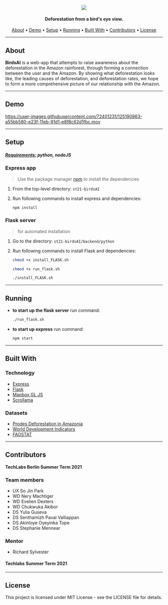 <p align="center">
  <img src=https://user-images.githubusercontent.com/60686512/125073844-d9f33400-e0bc-11eb-8555-ddab0ae796fb.png>
  </p>

<h4 align="center">Deforestation from a bird's eye view.</h4>

<p align="center">
  <a href="#about">About</a> •
  <a href="#demo">Demo</a> •
  <a href="#setup">Setup</a> •
  <a href="#running">Running</a> •
  <a href="#built-with">Built With</a> •
  <a href="#contributors">Contributors</a> •
  <a href="#license">License</a>
</p>

---

## About

**BirdsAI** is a web-app that attempts to raise awareness about the deforestation in the Amazon rainforest, through forming a connection between the user and the Amazon. By showing what deforestation looks like, the leading causes of deforestation, and deforestation rates, we hope to form a more comprehensive picture of our relationship with the Amazon.

---

## Demo

https://user-images.githubusercontent.com/72401231/125190863-a55bb580-e23f-11eb-91d1-e8f8c62d1fbc.mov

---

## Setup

##### <a href="#built-with">Requirements:</a> python, nodeJS

### Express app

> Use the package manager [npm](https://npmjs.com/) to install the dependencies

1. From the top-level directory: `st21-birdsAI`

2. Run following commands to install express and dependencies:

   ```sh
   npm install
   ```

### Flask server

> for automated installation

1. Go to the directory: `st21-birdsAI/backend/python`
2. Run following commands to install Flask and dependencies:

   ```sh
   chmod +x install_FLASK.sh
   ```

   ```sh
   chmod +x run_flask.sh
   ```

   ```sh
   ./install_FLASK.sh
   ```

---

## Running

- **to start up the flask server** run command:

  ```sh
  ./run_flask.sh
  ```

- **to start up express** run command:

   ```sh
   npm start
   ```
---

## Built With

### Technology

- [Express](https://expressjs.com/)
- [Flask](https://flask.palletsprojects.com/en/2.0.x/)
- [Mapbox GL JS](https://www.mapbox.com/)
- [Scrollama](https://github.com/russellgoldenberg/scrollama)

### Datasets

- [Prodes Deforestation in Amazonia](https://data.globalforestwatch.org/datasets/gfw::prodes-deforestation-in-amazonia/about)
- [World Development Indicators](https://databank.worldbank.org/source/world-development-indicators)
- [FAOSTAT](http://www.fao.org/faostat/en/?#data/RL)

---

## Contributors

**TechLabs Berlin Summer Term 2021**

### Team members

- UX So Jin Park
- WD Nery Machtiger
- WD Evelien Dexters
- WD Chukwuka Akibor
- DS Yulia Guseva
- DS Senthamizh Pavai Valliappan
- DS Akinloye Oyeyinka Tope
- DS Stephanie Mennear

### Mentor

- Richard Sylvester

#### Techlabs Summer Term 2021

---

## License

This project is licensed under MIT License - see the LICENSE file for details.

